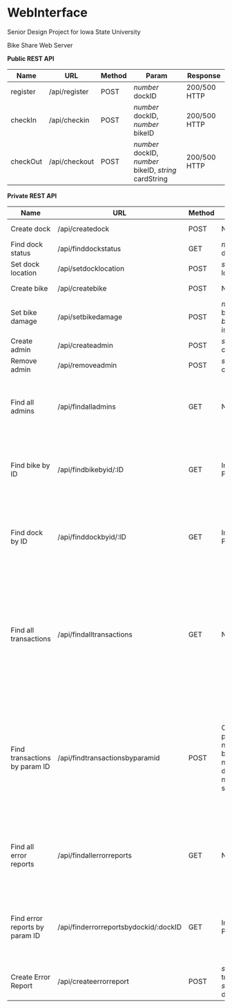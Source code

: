 WebInterface
============
Senior Design Project for Iowa State University

Bike Share Web Server

**Public REST API**

| Name|URL|Method | Param | Response|
| --------|--------|-----| -----| -----|
| register | /api/register | POST | *number* dockID | 200/500 HTTP|
| checkIn | /api/checkin | POST | *number* dockID, *number* bikeID | 200/500 HTTP |
| checkOut | /api/checkout| POST | *number* dockID, *number* bikeID, *string* cardString | 200/500 HTTP |

**Private REST API**

| Name          | URL           |  Method | Param | Response|
| --------|--------|-----| -----| -----|
| Create dock | /api/createdock | POST | N/A | 200/500 HTTP |
| Find dock status | /api/finddockstatus | GET | *number* dockID | { status: boolean} |  
| Set dock location | /api/setdocklocation | POST | *string* location | 200/500 HTTP |
| Create bike | /api/createbike | POST | N/A | 200/500 HTTP |
| Set bike damage | /api/setbikedamage | POST | *number* bikeID, *boolean* isDamaged | 200/500 HTTP |
| Create admin | /api/createadmin | POST | *string* cardString | 200/500 HTTP |
| Remove admin | /api/removeadmin | POST | *string* cardString | 200/500 HTTP |
| Find all admins | /api/findalladmins | GET| N/A | {<br>{cardString: string},<br>{cardString: string},<br>...<br>} |
| Find bike by ID | /api/findbikebyid/:ID | GET | Inline Param | { bikeID: number, dockID: number, state: string, isDamaged: boolean} |
| Find dock by ID | /api/finddockbyid/:ID | GET | Inline Param | { dockID: number, bikeID: number, location: string, status: boolean}|
| Find all transactions | /api/findalltransactions | GET | N/A | {<br>{bikeID: number, dockID: number, studentID: number, date: Date, action: string, success: boolean},<br>...<br>} |
| Find transactions by param ID | /api/findtransactionsbyparamid | POST | Optional params - number bikeID, number dockID, number studentID | {<br>{bikeID: number, dockID: number, studentID: number, date: Date, action: string, success: boolean},<br>...<br>} |
| Find all error reports | /api/findallerrorreports | GET | N/A | {<br>{stackTrace: string, dockID: String, date: Date},<br>...<br>} |
| Find error reports by param ID | /api/finderrorreportsbydockid/:dockID | GET | Inline Param | {<br>{stackTrace: string, dockID: String, date: Date},<br>...<br>} |
| Create Error Report | /api/createerrorreport | POST | *string* trace, *string* dockID | 200/500 HTTP |